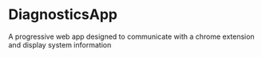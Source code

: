 # DiagnosticsApp
A progressive web app designed to communicate with a chrome extension and display system information
